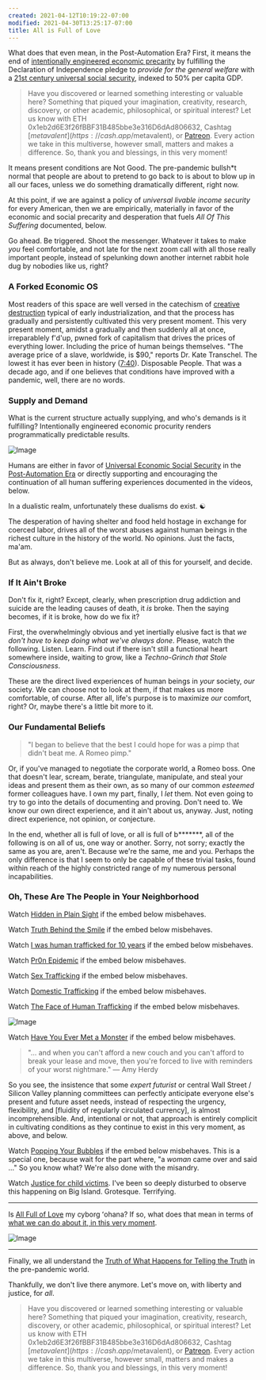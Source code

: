 ```yaml
---
created: 2021-04-12T10:19:22-07:00
modified: 2021-04-30T13:25:17-07:00
title: All is Full of Love
---
```


What does that even mean, in the Post-Automation Era? First, it means the end of [intentionally engineered economic precarity](https://PostAutomationEra.com) by fulfilling the Declaration of Independence pledge to _provide for the general welfare_ with a [21st century universal social security](https://reddit.com/r/BasicIncome), indexed to 50% per capita GDP.

> Have you discovered or learned something interesting or valuable here? Something that piqued your imagination, creativity, research, discovery, or other academic, philosophical, or spiritual interest? Let us know with ETH 0x1eb2d6E3f26fBBF31B485bbe3e316D6dAd806632, Cashtag [$metavalent](https://cash.app/$metavalent), or [Patreon](https://patreon.com/metavalent). Every action we take in this multiverse, however small, matters and makes a difference. So, thank you and blessings, in this very moment!

It means present conditions are Not Good. The pre-pandemic bullsh*t normal that people are about to pretend to go back to is about to blow up in all our faces, unless we do something dramatically different, right now.

At this point, if we are against a policy of _universal livable income security_ for every American, then we are empirically, materially in favor of the economic and social precarity and desperation that fuels *All Of This Suffering* documented, below.

Go ahead. Be triggered. Shoot the messenger. Whatever it takes to make _you_ feel comfortable, and not late for the next zoom call with all those really important people, instead of spelunking down another internet rabbit hole dug by nobodies like us, right?

### A Forked Economic OS

Most readers of this space are well versed in the catechism of [creative destruction](https://en.m.wikipedia.org/wiki/Creative_destruction) typical of early industrialization, and that the process has gradually and persistently cultivated this very present moment. This very present moment, amidst a gradually and then suddenly all at once, irreparablely f'd'up, pwned fork of capitalism that drives the prices of everything lower. Including the price of human beings themselves. "The average price of a slave, worldwide, is $90," reports Dr. Kate Transchel. The lowest it has ever been in history ([7:40](https://youtu.be/Sm3UfctR5ZA?t=7m40s)). Disposable People. That was a decade ago, and if one believes that conditions have improved with a pandemic, well, there are no words.

### Supply and Demand

What is the current structure actually supplying, and who's demands is it fulfilling? Intentionally engineered economic procurity renders programmatically predictable results.

![Image](/assets/images/image_picker3800671334284247170.jpg)

Humans are either in favor of [Universal Economic Social Security](https://reddit.com/r/BasicIncome) in the [Post-Automation Era](https://postautomationera.com/) or  directly supporting and encouraging the continuation of all human suffering experiences documented in the vídeos, below. 

In a dualistic realm, unfortunately these dualisms do exist. :yin_yang:

The desperation of having shelter and food held hostage in exchange for coerced labor, drives all of the worst abuses against human beings in the richest culture in the history of the world. No opinions. Just the facts, ma'am.

But as always, don't believe me. Look at all of this for yourself, and decide.

### If It Ain't Broke

Don't fix it, right? Except, clearly, when prescription drug addiction and suicide are the leading causes of death, it _is_ broke. Then the saying becomes, if it is broke, how do we fix it?

First, the overwhelmingly obvious and yet inertially elusive fact is that _we don't have to keep doing what we've always done_. Please, watch the following. Listen. Learn. Find out if there isn't still a functional heart somewhere inside, waiting to grow, like a _Techno-Grinch that Stole Consciousness_.

These are the direct lived experiences of human beings in _your_ society, _our_ society. We can choose not to look at them, if that makes us more comfortable, of course. After all, life's purpose is to maximize _our_ comfort, right? Or, maybe there's a little bit more to it.

### Our Fundamental Beliefs

> "I began to believe that the best I could hope for was a pimp that didn't beat me. A Romeo pimp."

Or, if you've managed to negotiate the corporate world, a Romeo boss. One that doesn't lear, scream, berate, triangulate, manipulate, and steal your ideas and present them as their own, as so many of our common _esteemed_ former colleagues have. I own my part, finally, I _let_ them. Not even going to try to go into the details of documenting and proving. Don't need to. We know our own direct experience, and it ain't about us, anyway. Just, noting direct experience, not opinion, or conjecture.

In the end, whether all is full of love, or all is full of b*******, all of the following is on all of us, one way or another. Sorry, not sorry; exactly the same as you are,  aren't. Because we're the same, me and you. Perhaps the only difference is that I seem to only be capable of these trivial tasks, found within reach of the highly constricted range of my numerous personal incapabilities.

### Oh, These Are The People in Your Neighborhood

Watch [Hidden in Plain Sight](https://youtu.be/Sm3UfctR5ZA) if the embed below misbehaves.

<div class="embed-container"><iframeloading="lazy" width="560" height="315" src="https://www.youtube.com/embed/Sm3UfctR5ZA" title="YouTube video player" frameborder="0" allow="accelerometer; autoplay; clipboard-write; encrypted-media; gyroscope; picture-in-picture" allowfullscreen></iframe></div>

Watch [Truth Behind the Smile](https://youtu.be/n9_REwV8zfU) if the embed below misbehaves.

<div class="embed-container"><iframeloading="lazy" width="560" height="315" src="https://www.youtube.com/embed/n9_REwV8zfU" title="YouTube video player" frameborder="0" allow="accelerometer; autoplay; clipboard-write; encrypted-media; gyroscope; picture-in-picture" allowfullscreen></iframe></div>

Watch [I was human trafficked for 10 years](https://youtu.be/U_kXuQHZmWs) if the embed below misbehaves.

<div class="embed-container"><iframeloading="lazy" width="560" height="315" src="https://www.youtube.com/embed/U_kXuQHZmWs" title="YouTube video player" frameborder="0" allow="accelerometer; autoplay; clipboard-write; encrypted-media; gyroscope; picture-in-picture" allowfullscreen></iframe></div>

Watch [Pr0n Epidemic](https://youtu.be/DBTb71UzPmY) if the embed below misbehaves.

<div class="embed-container"><iframeloading="lazy" width="560" height="315" src="https://www.youtube.com/embed/DBTb71UzPmY" title="YouTube video player" frameborder="0" allow="accelerometer; autoplay; clipboard-write; encrypted-media; gyroscope; picture-in-picture" allowfullscreen></iframe></div>

Watch [Sex Trafficking](https://youtu.be/Rg6xCRemYw4) if the embed below misbehaves.

<div class="embed-container"><iframeloading="lazy" width="560" height="315" src="https://www.youtube.com/embed/Rg6xCRemYw4" title="YouTube video player" frameborder="0" allow="accelerometer; autoplay; clipboard-write; encrypted-media; gyroscope; picture-in-picture" allowfullscreen></iframe></div>

Watch [Domestic Trafficking](https://youtu.be/nh1emIVHy8g) if the embed below misbehaves.

<div class="embed-container"><iframeloading="lazy" width="560" height="315" src="https://www.youtube.com/embed/nh1emIVHy8g" title="YouTube video player" frameborder="0" allow="accelerometer; autoplay; clipboard-write; encrypted-media; gyroscope; picture-in-picture" allowfullscreen></iframe></div>

Watch [The Face of Human Trafficking](https://youtu.be/Lh1LsxWloTU) if the embed below misbehaves.

<div class="embed-container"><iframeloading="lazy" width="560" height="315" src="https://www.youtube.com/embed/Lh1LsxWloTU" title="YouTube video player" frameborder="0" allow="accelerometer; autoplay; clipboard-write; encrypted-media; gyroscope; picture-in-picture" allowfullscreen></iframe></div>

![Image](/assets/images/image_picker1672639845943492081.jpg)

Watch [Have You Ever Met a Monster](https://youtu.be/IV5jbi7otx0) if the embed below misbehaves.

<div class="embed-container"><iframeloading="lazy" width="560" height="315" src="https://www.youtube.com/embed/IV5jbi7otx0" title="YouTube video player" frameborder="0" allow="accelerometer; autoplay; clipboard-write; encrypted-media; gyroscope; picture-in-picture" allowfullscreen></iframe></div>

> "... and when you can't afford a new couch and you can't afford to break your lease and move,  then you're forced to live with reminders of your worst nightmare." &mdash; Amy Herdy

So you see, the insistence that some _expert futurist_ or central Wall Street / Silicon Valley planning committees can perfectly anticipate everyone else's present and future asset needs, instead of respecting the urgency, flexibility, and [fluidity of regularly circulated currency], is almost  incomprehensible. And, intentional or not, that approach is entirely complicit in cultivating conditions as they continue to exist in this very moment, as above, and below.

Watch [Popping Your Bubbles](https://youtu.be/O-N-c1StpJA) if the embed below misbehaves. This is a special one, because wait for the part where, "a _woman_ came over and said ..." So you know what? We're also done with the misandry.

<div class="embed-container"><iframeloading="lazy" width="560" height="315" src="https://www.youtube.com/embed/O-N-c1StpJA" title="YouTube video player" frameborder="0" allow="accelerometer; autoplay; clipboard-write; encrypted-media; gyroscope; picture-in-picture" allowfullscreen></iframe></div>

Watch [Justice for child victims](https://youtu.be/MywGrRvNkWQ). I've been so deeply disturbed to observe this happening on Big Island. Grotesque. Terrifying.

<div class="embed-container"><iframeloading="lazy" width="560" height="315" src="https://www.youtube.com/embed/MywGrRvNkWQ" title="YouTube video player" frameborder="0" allow="accelerometer; autoplay; clipboard-write; encrypted-media; gyroscope; picture-in-picture" allowfullscreen></iframe></div>

<hr />

Is [All Full of Love](https://youtu.be/u0cS1FaKPWY) my cyborg ʻohana? If so, what does that mean in terms of [what we can do about it, in this very moment](https://ChaosToCommunity.com/).

![Image](/assets/images/image_picker140151452708939761.jpg)

<div class="embed-container"><iframeloading="lazy" width="560" height="315" src="https://www.youtube.com/embed/u0cS1FaKPWY" title="YouTube video player" frameborder="0" allow="accelerometer; autoplay; clipboard-write; encrypted-media; gyroscope; picture-in-picture" allowfullscreen></iframe></div>

<hr />

Finally, we all understand the [Truth of What Happens for Telling the Truth](https://www.newschannel5.com/news/newschannel-5-investigates/the-das-deals/prosecutor-speaks-out-after-getting-fired-by-funk) in the pre-pandemic world.

Thankfully, we don't live there anymore. Let's move on, with liberty and justice, for _all_.


> Have you discovered or learned something interesting or valuable here? Something that piqued your imagination, creativity, research, discovery, or other academic, philosophical, or spiritual interest? Let us know with ETH 0x1eb2d6E3f26fBBF31B485bbe3e316D6dAd806632, Cashtag [$metavalent](https://cash.app/$metavalent), or [Patreon](https://patreon.com/metavalent). Every action we take in this multiverse, however small, matters and makes a difference. So, thank you and blessings, in this very moment!